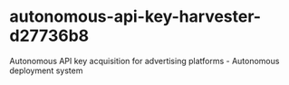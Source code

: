# autonomous-api-key-harvester-d27736b8
Autonomous API key acquisition for advertising platforms - Autonomous deployment system
